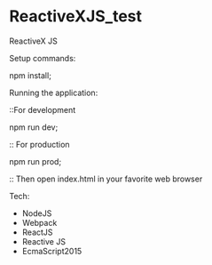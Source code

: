 # ReactiveXJS_test
ReactiveX JS

Setup commands:

npm install;


Running the application:

::For development

npm run dev;

:: For production

npm run prod;

:: Then open index.html in your favorite web browser



Tech:
- NodeJS
- Webpack
- ReactJS
- Reactive JS
- EcmaScript2015
